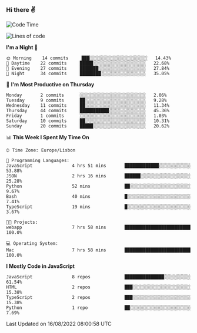 ### Hi there :v:

<!--
**eusebioaddsilva/eusebioaddsilva** is a ✨ _special_ ✨ repository because its `README.md` (this file) appears on your GitHub profile.

<!--START_SECTION:waka-->
![Code Time](http://img.shields.io/badge/Code%20Time-14%20hrs%2025%20mins-blue)

![Lines of code](https://img.shields.io/badge/From%20Hello%20World%20I%27ve%20Written-644%20Thousand%20lines%20of%20code-blue)

**I'm a Night 🦉** 

```text
🌞 Morning    14 commits     ███░░░░░░░░░░░░░░░░░░░░░░   14.43% 
🌆 Daytime    22 commits     █████░░░░░░░░░░░░░░░░░░░░   22.68% 
🌃 Evening    27 commits     ███████░░░░░░░░░░░░░░░░░░   27.84% 
🌙 Night      34 commits     ████████░░░░░░░░░░░░░░░░░   35.05%

```
📅 **I'm Most Productive on Thursday** 

```text
Monday       2 commits      ░░░░░░░░░░░░░░░░░░░░░░░░░   2.06% 
Tuesday      9 commits      ██░░░░░░░░░░░░░░░░░░░░░░░   9.28% 
Wednesday    11 commits     ██░░░░░░░░░░░░░░░░░░░░░░░   11.34% 
Thursday     44 commits     ███████████░░░░░░░░░░░░░░   45.36% 
Friday       1 commits      ░░░░░░░░░░░░░░░░░░░░░░░░░   1.03% 
Saturday     10 commits     ██░░░░░░░░░░░░░░░░░░░░░░░   10.31% 
Sunday       20 commits     █████░░░░░░░░░░░░░░░░░░░░   20.62%

```


📊 **This Week I Spent My Time On** 

```text
⌚︎ Time Zone: Europe/Lisbon

💬 Programming Languages: 
JavaScript               4 hrs 51 mins       █████████████░░░░░░░░░░░░   53.88% 
JSON                     2 hrs 16 mins       ██████░░░░░░░░░░░░░░░░░░░   25.28% 
Python                   52 mins             ██░░░░░░░░░░░░░░░░░░░░░░░   9.67% 
Bash                     40 mins             █░░░░░░░░░░░░░░░░░░░░░░░░   7.41% 
TypeScript               19 mins             █░░░░░░░░░░░░░░░░░░░░░░░░   3.67%

🐱‍💻 Projects: 
webapp                   7 hrs 58 mins       █████████████████████████   100.0%

💻 Operating System: 
Mac                      7 hrs 58 mins       █████████████████████████   100.0%

```

**I Mostly Code in JavaScript** 

```text
JavaScript               8 repos             ███████████████░░░░░░░░░░   61.54% 
HTML                     2 repos             ███░░░░░░░░░░░░░░░░░░░░░░   15.38% 
TypeScript               2 repos             ███░░░░░░░░░░░░░░░░░░░░░░   15.38% 
Python                   1 repo              ██░░░░░░░░░░░░░░░░░░░░░░░   7.69%

```



 Last Updated on 16/08/2022 08:00:58 UTC
<!--END_SECTION:waka-->

